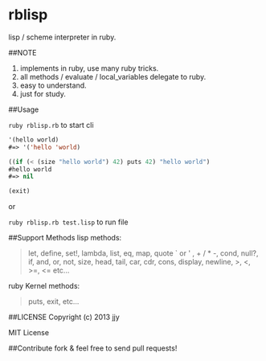rblisp
======

lisp / scheme interpreter in ruby.

##NOTE
1. implements in ruby, use many ruby tricks.
2. all methods / evaluate / local\_variables delegate to ruby.
3. easy to understand.
4. just for study.

##Usage

`ruby rblisp.rb` to start cli

```lisp
'(hello world) 
#=> '('hello 'world)

((if (< (size "hello world") 42) puts 42) "hello world")
#hello world
#=> nil

(exit)
```

or

`ruby rblisp.rb test.lisp` to run file

##Support Methods
lisp methods: 
>let, define, set!, lambda, list, eq, map, quote ` or ' , + / * -, cond, null?, if, and, or, not, size, head, tail, car, cdr, cons, display, newline, >, <, >=, <= etc...

ruby Kernel methods:
>puts, exit, etc...

##LICENSE
Copyright (c) 2013 jjy

MIT License

##Contribute
fork & feel free to send pull requests!
